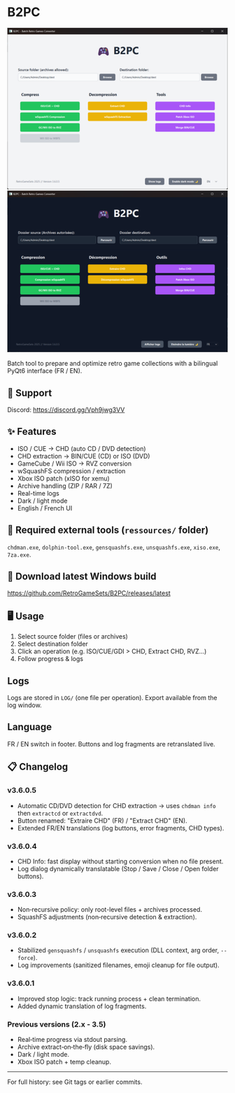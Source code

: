 # B2PC

<p align="center">
	<img src="https://github.com/RetroGameSets/B2PC/blob/main/ressources/images/Home_screen.png" alt="Home Screen 1" width="800" />
	<br/>
	<img src="https://github.com/RetroGameSets/B2PC/blob/main/ressources/images/Home_screen_2.png" alt="Home Screen 2" width="800" />
</p>

Batch tool to prepare and optimize retro game collections with a bilingual PyQt6 interface (FR / EN).

## 🤝 Support
Discord: https://discord.gg/Vph9jwg3VV

## ✨ Features
- ISO / CUE → CHD (auto CD / DVD detection)
- CHD extraction → BIN/CUE (CD) or ISO (DVD)
- GameCube / Wii ISO → RVZ conversion
- wSquashFS compression / extraction
- Xbox ISO patch (xISO for xemu)
- Archive handling (ZIP / RAR / 7Z)
- Real-time logs
- Dark / light mode
- English / French UI

## 🧩 Required external tools (`ressources/` folder)
`chdman.exe`, `dolphin-tool.exe`, `gensquashfs.exe`, `unsquashfs.exe`, `xiso.exe`, `7za.exe`.

## 🚀 Download latest Windows build
https://github.com/RetroGameSets/B2PC/releases/latest

## 🖥️ Usage
1. Select source folder (files or archives)
2. Select destination folder
3. Click an operation (e.g. ISO/CUE/GDI > CHD, Extract CHD, RVZ...)
4. Follow progress & logs

## Logs
Logs are stored in `LOG/` (one file per operation). Export available from the log window.

## Language
FR / EN switch in footer. Buttons and log fragments are retranslated live.

## 📋 Changelog

### v3.6.0.5
- Automatic CD/DVD detection for CHD extraction → uses `chdman info` then `extractcd` or `extractdvd`.
- Button renamed: "Extraire CHD" (FR) / "Extract CHD" (EN).
- Extended FR/EN translations (log buttons, error fragments, CHD types).

### v3.6.0.4
- CHD Info: fast display without starting conversion when no file present.
- Log dialog dynamically translatable (Stop / Save / Close / Open folder buttons).

### v3.6.0.3
- Non‑recursive policy: only root-level files + archives processed.
- SquashFS adjustments (non‑recursive detection & extraction).

### v3.6.0.2
- Stabilized `gensquashfs` / `unsquashfs` execution (DLL context, arg order, `--force`).
- Log improvements (sanitized filenames, emoji cleanup for file output).

### v3.6.0.1
- Improved stop logic: track running process + clean termination.
- Added dynamic translation of log fragments.

### Previous versions (2.x - 3.5)
- Real‑time progress via stdout parsing.
- Archive extract‑on‑the‑fly (disk space savings).
- Dark / light mode.
- Xbox ISO patch + temp cleanup.

---
For full history: see Git tags or earlier commits.
